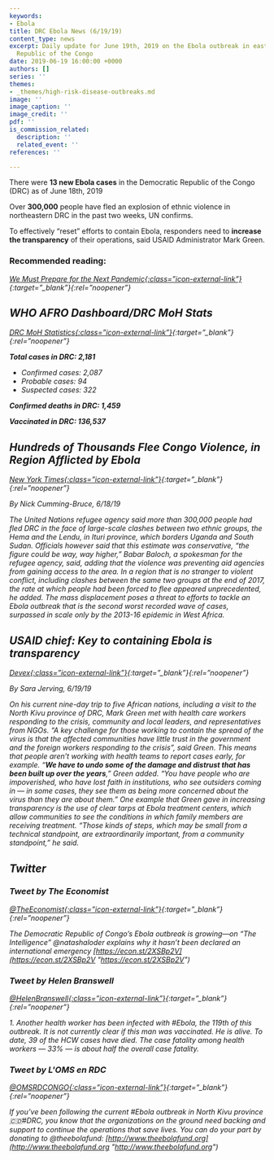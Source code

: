 ```yaml
---
keywords:
- Ebola
title: DRC Ebola News (6/19/19)
content_type: news
excerpt: Daily update for June 19th, 2019 on the Ebola outbreak in eastern Democratic
  Republic of the Congo
date: 2019-06-19 16:00:00 +0000
authors: []
series: ''
themes:
- _themes/high-risk-disease-outbreaks.md
image: ''
image_caption: ''
image_credit: ''
pdf: ''
is_commission_related:
  description: ''
  related_event: ''
references: ''

---
```

There were **13 new Ebola cases** in the Democratic Republic of the Congo (DRC) as of June 18th, 2019

Over **300,000** people have fled an explosion of ethnic violence in northeastern DRC in the past two weeks, UN confirms.

To effectively “reset” efforts to contain Ebola, responders need to **increase the transparency** of their operations, said USAID Administrator Mark Green.

### Recommended reading:  

<i>[We Must Prepare for the Next Pandemic<i/>{:class=”icon-external-link”}](https://www.nytimes.com/2019/06/17/opinion/pandemic-fake-news.html){:target=”_blank”}{:rel=”noopener”}

## WHO AFRO Dashboard/DRC MoH Stats 

<i>[DRC MoH Statistics<i/>{:class=”icon-external-link”}](http://translate.google.com/translate?hl=auto&langpair=auto|en&u=https%3A%2F%2Fus13.campaign-archive.com%2F%3Fu%3D89e5755d2cca4840b1af93176%26id%3D90d5d5ce4d%26e%3D34c0620338){:target=”_blank”}{:rel=”noopener”}

**Total cases in DRC: 2,181**

* Confirmed cases: 2,087
* Probable cases: 94
* Suspected cases: 322

**Confirmed deaths in DRC: 1,459**

**Vaccinated in DRC: 136,537**

## Hundreds of Thousands Flee Congo Violence, in Region Afflicted by Ebola

<i>[New York Times<i/>{:class=”icon-external-link”}](https://www.nytimes.com/2019/06/18/world/africa/congo-ethnic-violence-ebola.html){:target=”_blank”}{:rel=”noopener”}

_By Nick Cumming-Bruce, 6/18/19_

The United Nations refugee agency said more than 300,000 people had fled DRC in the face of large-scale clashes between two ethnic groups, the Hema and the Lendu, in Ituri province, which borders Uganda and South Sudan. Officials however said that this estimate was conservative, “the figure could be way, way higher,” Babar Baloch, a spokesman for the refugee agency, said, adding that the violence was preventing aid agencies from gaining access to the area. In a region that is no stranger to violent conflict, including clashes between the same two groups at the end of 2017, the rate at which people had been forced to flee appeared unprecedented, he added. The mass displacement poses a threat to efforts to tackle an Ebola outbreak that is the second worst recorded wave of cases, surpassed in scale only by the 2013-16 epidemic in West Africa.

## USAID chief: Key to containing Ebola is transparency

<i>[Devex<i/>{:class=”icon-external-link”}](https://www.devex.com/news/usaid-chief-key-to-containing-ebola-is-transparency-95131){:target=”_blank”}{:rel=”noopener”}

_By Sara Jerving, 6/19/19_

On his current nine-day trip to five African nations, including a visit to the North Kivu province of DRC, Mark Green met with health care workers responding to the crisis, community and local leaders, and representatives from NGOs. “A key challenge for those working to contain the spread of the virus is that the affected communities have little trust in the government and the foreign workers responding to the crisis”, said Green. This means that people aren’t working with health teams to report cases early, for example. “**We have to undo some of the damage and distrust that has been built up over the years**,” Green added. “You have people who are impoverished, who have lost faith in institutions, who see outsiders coming in — in some cases, they see them as being more concerned about the virus than they are about them.” One example that Green gave in increasing transparency is the use of clear tarps at Ebola treatment centers, which allow communities to see the conditions in which family members are receiving treatment. “Those kinds of steps, which may be small from a technical standpoint, are extraordinarily important, from a community standpoint,” he said.

## Twitter

### Tweet by The Economist

<i>[@TheEconomist<i/>{:class=”icon-external-link”}](https://twitter.com/TheEconomist/status/1141328050287796225){:target=”_blank”}{:rel=”noopener”}

The Democratic Republic of Congo’s Ebola outbreak is growing—on “The Intelligence” @natashaloder explains why it hasn’t been declared an international emergency [https://econ.st/2XSBp2V](https://econ.st/2XSBp2V "https://econ.st/2XSBp2V")

### Tweet by Helen Branswell

<i>[@HelenBranswell<i/>{:class=”icon-external-link”}](https://twitter.com/HelenBranswell/status/1141082627308437509){:target=”_blank”}{:rel=”noopener”}

1\. Another health worker has been infected with #Ebola, the 119th of this outbreak. It is not currently clear if this man was vaccinated. He is alive. To date, 39 of the HCW cases have died. The case fatality among health workers — 33% — is about half the overall case fatality.

### Tweet by L'OMS en RDC

<i>[@OMSRDCONGO<i/>{:class=”icon-external-link”}](https://twitter.com/OMSRDCONGO/status/1140951791384879105){:target=”_blank”}{:rel=”noopener”}

If you’ve been following the current #Ebola outbreak in North Kivu province 🇨🇩#DRC, you know that the organizations on the ground need backing and support to continue the operations that save lives. You can do your part by donating to @theebolafund: [http://www.theebolafund.org](http://www.theebolafund.org "http://www.theebolafund.org")